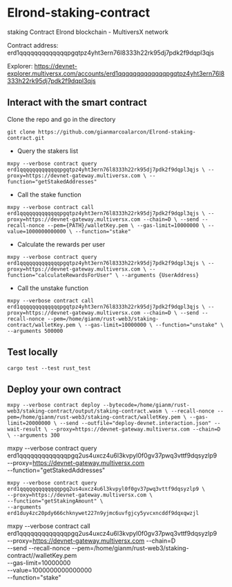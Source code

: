 # Elrond-staking-contract

staking Contract
Elrond blockchain - MultiversX network

Contract address: erd1qqqqqqqqqqqqqpgqtpz4yht3ern76l8333h22rk95dj7pdk2f9dqpl3qjs

Explorer: https://devnet-explorer.multiversx.com/accounts/erd1qqqqqqqqqqqqqpgqtpz4yht3ern76l8333h22rk95dj7pdk2f9dqpl3qjs

## Interact with the smart contract

Clone the repo and go in the directory

`git clone https://github.com/gianmarcoalarcon/Elrond-staking-contract.git`

- Query the stakers list

`mxpy --verbose contract query erd1qqqqqqqqqqqqqpgqtpz4yht3ern76l8333h22rk95dj7pdk2f9dqpl3qjs \
    --proxy=https://devnet-gateway.multiversx.com \
    --function="getStakedAddresses"`

- Call the stake function

`mxpy --verbose contract call erd1qqqqqqqqqqqqqpgqtpz4yht3ern76l8333h22rk95dj7pdk2f9dqpl3qjs \
    --proxy=https://devnet-gateway.multiversx.com --chain=D \
    --send --recall-nonce --pem={PATH}/walletKey.pem \
    --gas-limit=10000000 \
    --value=1000000000000 \
    --function="stake"`

- Calculate the rewards per user

`mxpy --verbose contract query erd1qqqqqqqqqqqqqpgqtpz4yht3ern76l8333h22rk95dj7pdk2f9dqpl3qjs \
    --proxy=https://devnet-gateway.multiversx.com \
    --function="calculateRewardsForUser" \
    --arguments {UserAddress}`

- Call the unstake function

`mxpy --verbose contract call erd1qqqqqqqqqqqqqpgqtpz4yht3ern76l8333h22rk95dj7pdk2f9dqpl3qjs \
    --proxy=https://devnet-gateway.multiversx.com --chain=D \
    --send --recall-nonce --pem=/home/gianm/rust-web3/staking-contract/walletKey.pem \
    --gas-limit=10000000 \
    --function="unstake" \
    --arguments 500000`

## Test locally

`cargo test --test rust_test`

## Deploy your own contract

`mxpy --verbose contract deploy --bytecode=/home/gianm/rust-web3/staking-contract/output/staking-contract.wasm \
    --recall-nonce --pem=/home/gianm/rust-web3/staking-contract/walletKey.pem \
    --gas-limit=20000000 \
    --send --outfile="deploy-devnet.interaction.json" --wait-result \
    --proxy=https://devnet-gateway.multiversx.com --chain=D \
		--arguments 300`

mxpy --verbose contract query erd1qqqqqqqqqqqqqpgq2us4uxcz4u6l3kvpyl0f0gv37pwq3vttf9dqsyzlp9 \
 --proxy=https://devnet-gateway.multiversx.com \
 --function="getStakedAddresses"

    mxpy --verbose contract query erd1qqqqqqqqqqqqqpgq2us4uxcz4u6l3kvpyl0f0gv37pwq3vttf9dqsyzlp9 \
    --proxy=https://devnet-gateway.multiversx.com \
    --function="getStakingAmount" \
    --arguments erd1duy4zc20pdy666chknywet227n9yjmc6uvfgjcy5yvcxncddf9dqxqwzjl

mxpy --verbose contract call erd1qqqqqqqqqqqqqpgq2us4uxcz4u6l3kvpyl0f0gv37pwq3vttf9dqsyzlp9 \
 --proxy=https://devnet-gateway.multiversx.com --chain=D \
 --send --recall-nonce --pem=/home/gianm/rust-web3/staking-contract//walletKey.pem \
 --gas-limit=10000000 \
 --value=1000000000000000 \
 --function="stake"
